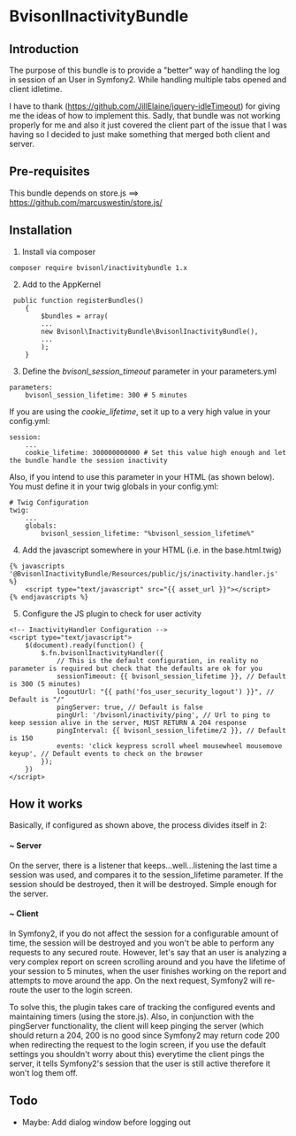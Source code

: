 # BvisonlInactivityBundle

## Introduction

The purpose of this bundle is to provide a "better" way of handling the log in session of an User in Symfony2. While handling multiple tabs opened and client idletime.

I have to thank (https://github.com/JillElaine/jquery-idleTimeout) for giving me the ideas of how to implement this. Sadly, that bundle was not working properly for me and also it just covered the client part of the issue that I was having so I decided to just make something that merged both client and server.


## Pre-requisites
This bundle depends on store.js ==> https://github.com/marcuswestin/store.js/ 

## Installation
1. Install via composer
```
composer require bvisonl/inactivitybundle 1.x
```

2. Add to the AppKernel
```
 public function registerBundles()
    {
        $bundles = array(
        ...
        new Bvisonl\InactivityBundle\BvisonlInactivityBundle(),
        ...           
        );
    }
```

3. Define the *bvisonl_session_timeout* parameter in your parameters.yml
```
parameters:
    bvisonl_session_lifetime: 300 # 5 minutes
```

If you are using the *cookie_lifetime*, set it up to a very high value in your config.yml:
```
session:
    ...        
    cookie_lifetime: 300000000000 # Set this value high enough and let the bundle handle the session inactivity
```

Also, if you intend to use this parameter in your HTML (as shown below). You must define it in your twig globals in your config.yml:
```
# Twig Configuration
twig:
    ...
    globals:        
        bvisonl_session_lifetime: "%bvisonl_session_lifetime%"
```

4. Add the javascript somewhere in your HTML (i.e. in the base.html.twig)
```
{% javascripts '@BvisonlInactivityBundle/Resources/public/js/inactivity.handler.js' %}
    <script type="text/javascript" src="{{ asset_url }}"></script>
{% endjavascripts %}
```

5. Configure the JS plugin to check for user activity
```
<!-- InactivityHandler Configuration -->
<script type="text/javascript">
    $(document).ready(function() {
        $.fn.bvisonlInactivityHandler({
            // This is the default configuration, in reality no parameter is required but check that the defaults are ok for you
            sessionTimeout: {{ bvisonl_session_lifetime }}, // Default is 300 (5 minutes)
            logoutUrl: "{{ path('fos_user_security_logout') }}", // Default is "/"
            pingServer: true, // Default is false
            pingUrl: '/bvisonl/inactivity/ping', // Url to ping to keep session alive in the server, MUST RETURN A 204 response
            pingInterval: {{ bvisonl_session_lifetime/2 }}, // Default is 150
            events: 'click keypress scroll wheel mousewheel mousemove keyup', // Default events to check on the browser
        });
    })
</script>
```

## How it works

Basically, if configured as shown above, the process divides itself in 2:

#### ~ Server

On the server, there is a listener that keeps...well...listening the last time a session was used, and compares it to the session_lifetime parameter. If the session should be destroyed, then it will be destroyed. Simple enough for the server.

#### ~ Client

In Symfony2, if you do not affect the session for a configurable amount of time, the session will be destroyed and you won't be able to perform any requests to any secured route. However, let's say that an user is analyzing a very complex report on screen scrolling around and you have the lifetime of your session to 5 minutes, when the user finishes working on the report and attempts to move around the app. On the next request, Symfony2 will re-route the user to the login screen. 

To solve this, the plugin takes care of tracking the configured events and maintaining timers (using the store.js). Also, in conjunction with the pingServer functionality, the client will keep pinging the server (which should return a 204, 200 is no good since Symfony2 may return code 200 when redirecting the request to the login screen, if you use the default settings you shouldn't worry about this) everytime the client pings the server, it tells Symfony2's session that the user is still active therefore it won't log them off.


## Todo

- Maybe: Add dialog window before logging out

